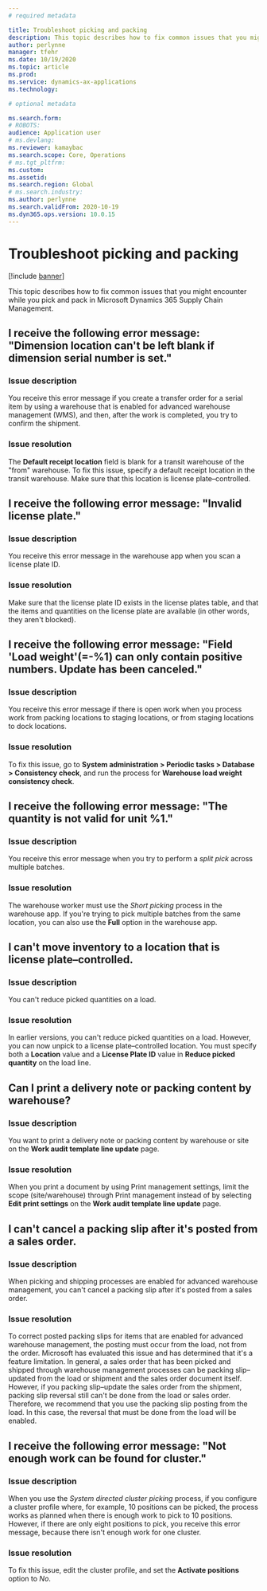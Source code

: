 ```yaml
---
# required metadata

title: Troubleshoot picking and packing
description: This topic describes how to fix common issues that you might encounter while you pick and pack in Microsoft Dynamics 365 Supply Chain Management.
author: perlynne
manager: tfehr
ms.date: 10/19/2020
ms.topic: article
ms.prod: 
ms.service: dynamics-ax-applications
ms.technology: 

# optional metadata

ms.search.form: 
# ROBOTS: 
audience: Application user
# ms.devlang: 
ms.reviewer: kamaybac
ms.search.scope: Core, Operations
# ms.tgt_pltfrm: 
ms.custom: 
ms.assetid: 
ms.search.region: Global
# ms.search.industry: 
ms.author: perlynne
ms.search.validFrom: 2020-10-19
ms.dyn365.ops.version: 10.0.15
---
```


# Troubleshoot picking and packing

[!include [banner](../includes/banner.md)]

This topic describes how to fix common issues that you might encounter while you pick and pack in Microsoft Dynamics 365 Supply Chain Management.

## I receive the following error message: "Dimension location can't be left blank if dimension serial number is set."

### Issue description

You receive this error message if you create a transfer order for a serial item by using a warehouse that is enabled for advanced warehouse management (WMS), and then, after the work is completed, you try to confirm the shipment.

### Issue resolution

The **Default receipt location** field is blank for a transit warehouse of the "from" warehouse. To fix this issue, specify a default receipt location in the transit warehouse. Make sure that this location is license plate–controlled.

## I receive the following error message: "Invalid license plate."

### Issue description

You receive this error message in the warehouse app when you scan a license plate ID.

### Issue resolution

Make sure that the license plate ID exists in the license plates table, and that the items and quantities on the license plate are available (in other words, they aren't blocked).

## I receive the following error message: "Field 'Load weight'(=-%1) can only contain positive numbers. Update has been canceled."

### Issue description

You receive this error message if there is open work when you process work from packing locations to staging locations, or from staging locations to dock locations.

### Issue resolution

To fix this issue, go to **System administration \> Periodic tasks \> Database \> Consistency check**, and run the process for **Warehouse load weight consistency check**.

## I receive the following error message: "The quantity is not valid for unit %1."

### Issue description

You receive this error message when you try to perform a *split pick* across multiple batches.

### Issue resolution

The warehouse worker must use the *Short picking* process in the warehouse app. If you're trying to pick multiple batches from the same location, you can also use the **Full** option in the warehouse app.

## I can't move inventory to a location that is license plate–controlled.

### Issue description

You can't reduce picked quantities on a load.

### Issue resolution

In earlier versions, you can't reduce picked quantities on a load. However, you can now unpick to a license plate–controlled location. You must specify both a **Location** value and a **License Plate ID** value in **Reduce picked quantity** on the load line.

## Can I print a delivery note or packing content by warehouse?

### Issue description

You want to print a delivery note or packing content by warehouse or site on the **Work audit template line update** page.

### Issue resolution

When you print a document by using Print management settings, limit the scope (site/warehouse) through Print management instead of by selecting **Edit print settings** on the **Work audit template line update** page.

## I can't cancel a packing slip after it's posted from a sales order.

### Issue description

When picking and shipping processes are enabled for advanced warehouse management, you can't cancel a packing slip after it's posted from a sales order.

### Issue resolution

To correct posted packing slips for items that are enabled for advanced warehouse management, the posting must occur from the load, not from the order. Microsoft has evaluated this issue and has determined that it's a feature limitation. In general, a sales order that has been picked and shipped through warehouse management processes can be packing slip–updated from the load or shipment and the sales order document itself. However, if you packing slip–update the sales order from the shipment, packing slip reversal still can't be done from the load or sales order. Therefore, we recommend that you use the packing slip posting from the load. In this case, the reversal that must be done from the load will be enabled.

## I receive the following error message: "Not enough work can be found for cluster."

### Issue description

When you use the *System directed cluster picking* process, if you configure a cluster profile where, for example, 10 positions can be picked, the process works as planned when there is enough work to pick to 10 positions. However, if there are only eight positions to pick, you receive this error message, because there isn't enough work for one cluster.

### Issue resolution

To fix this issue, edit the cluster profile, and set the **Activate positions** option to *No*.

